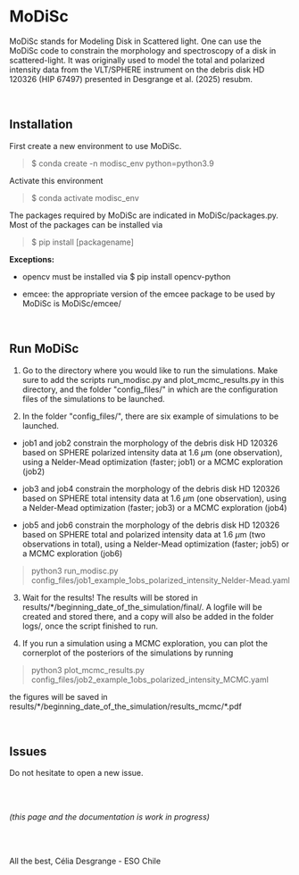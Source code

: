 # MoDiSc

MoDiSc stands for Modeling Disk in Scattered light. One can use the MoDiSc code to constrain the morphology and spectroscopy of a disk in scattered-light. It was originally used to model the total and polarized intensity data from the VLT/SPHERE instrument on the debris disk HD 120326 (HIP 67497) presented in Desgrange et al. (2025) resubm.

<br>

## Installation

First create a new environment to use MoDiSc.

> $ conda create -n modisc_env python=python3.9

Activate this environment

> $ conda activate modisc_env

The packages required by MoDiSc are indicated in MoDiSc/packages.py.
Most of the packages can be installed via 

> $ pip install [packagename]

**Exceptions:**

- opencv must be installed via $ pip install opencv-python

- emcee: the appropriate version of the emcee package to be used by MoDiSc is MoDiSc/emcee/

<br>

## Run MoDiSc

1. Go to the directory where you would like to run the simulations. Make sure to add the scripts run_modisc.py and plot_mcmc_results.py in this directory, and the folder "config_files/" in which are the configuration files of the simulations to be launched.

2. In the folder "config_files/", there are six example of simulations to be launched.

- job1 and job2 constrain the morphology of the debris disk HD 120326 based on SPHERE polarized intensity data at 1.6 $\mu$m (one observation), using a Nelder-Mead optimization (faster; job1) or a MCMC exploration (job2)

- job3 and job4 constrain the morphology of the debris disk HD 120326 based on SPHERE total intensity data at 1.6 $\mu$m (one observation), using a Nelder-Mead optimization (faster; job3) or a MCMC exploration (job4)

- job5 and job6 constrain the morphology of the debris disk HD 120326 based on SPHERE total and polarized intensity data at 1.6 $\mu$m (two observations in total), using a Nelder-Mead optimization (faster; job5) or a MCMC exploration (job6)

> python3 run_modisc.py config_files/job1_example_1obs_polarized_intensity_Nelder-Mead.yaml

3. Wait for the results! The results will be stored in results/*/beginning_date_of_the_simulation/final/. A logfile will be created and stored there, and a copy will also be added in the folder logs/, once the script finished to run.

4. If you run a simulation using a MCMC exploration, you can plot the cornerplot of the posteriors of the simulations by running

> python3 plot_mcmc_results.py config_files/job2_example_1obs_polarized_intensity_MCMC.yaml

the figures will be saved in results/*/beginning_date_of_the_simulation/results_mcmc/\*.pdf

<br>

## Issues

Do not hesitate to open a new issue.

<br>
<br>

*(this page and the documentation is work in progress)*

<br>
<br>

All the best, Célia Desgrange - ESO Chile



